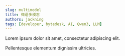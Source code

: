 ```yaml
---
slug: multimodel
title: 微语多模态
authors: jackning
tags: [developer, bytedesk, AI, Qwen3, LLM]
---
```


Lorem ipsum dolor sit amet, consectetur adipiscing elit.

<!-- truncate -->

Pellentesque elementum dignissim ultricies.
